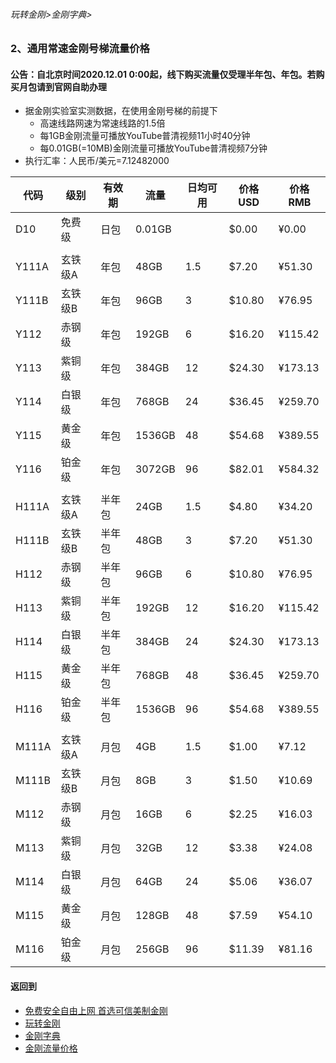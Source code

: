 ###### 玩转金刚>金刚字典>
### 2、通用常速金刚号梯流量价格
#### 公告：自北京时间2020.12.01 0:00起，线下购买流量仅受理半年包、年包。若购买月包请到官网自助办理

- 据金刚实验室实测数据，在使用金刚号梯的前提下
  - 高速线路网速为常速线路的1.5倍
  - 每1GB金刚流量可播放YouTube普清视频11小时40分钟
  - 每0.01GB(=10MB)金刚流量可播放YouTube普清视频7分钟
- 执行汇率：人民币/美元=7.12482000

|代码|级别|有效期|流量|日均可用|价格USD|价格RMB|
|---|----| ------| -----|-| ------|------| 
|D10|免费级 |日包    |0.01GB||$0.00|¥0.00| 
||||||| 
|Y111A|玄铁级A |年包    |48GB|1.5|$7.20|¥51.30| 
|Y111B|玄铁级B |年包    |96GB|3|$10.80|¥76.95| 
|Y112|赤钢级 |年包    |192GB|6|$16.20|¥115.42|
|Y113|紫铜级 |年包    |384GB|12|$24.30|¥173.13|
|Y114|白银级 |年包   |768GB|24|$36.45|¥259.70|
|Y115|黄金级 |年包   |1536GB|48|$54.68|¥389.55|
|Y116|铂金级 |年包   |3072GB|96|$82.01|¥584.32|
|||||||
|H111A|玄铁级A |半年包  |24GB|1.5|$4.80|¥34.20| 
|H111B|玄铁级B |半年包  |48GB|3|$7.20|¥51.30| 
|H112|赤钢级 |半年包  |96GB|6|$10.80|¥76.95|
|H113|紫铜级 |半年包  |192GB|12|$16.20|¥115.42|
|H114|白银级 |半年包  |384GB|24|$24.30|¥173.13|
|H115|黄金级 |半年包 |768GB|48|$36.45|¥259.70|
|H116|铂金级 |半年包 |1536GB|96|$54.68|¥389.55|
|||||||
|M111A|玄铁级A |月包    |4GB|1.5|$1.00|¥7.12|
|M111B|玄铁级B |月包    |8GB|3|$1.50|¥10.69|
|M112|赤钢级 |月包    |16GB|6|$2.25|¥16.03|
|M113|紫铜级 |月包    |32GB|12|$3.38|¥24.08|
|M114|白银级 |月包    |64GB|24|$5.06|¥36.07|
|M115|黄金级 |月包   |128GB|48|$7.59|¥54.10|
|M116|铂金级 |月包   |256GB|96|$11.39|¥81.16|




#### 返回到
- [免费安全自由上网 首选可信美制金刚](https://github.com/a2zitpro/web/blob/master/%E5%BE%80%E5%90%8E%E7%BF%BB.md)
- [玩转金刚](https://github.com/a2zitpro/web/blob/master/LadderFree/A.md)
- [金刚字典](https://github.com/a2zitpro/web/blob/master/LadderFree/kkDictionary/KKDictionary.md)
- [金刚流量价格](https://github.com/a2zitpro/web/blob/master/LadderFree/kkDictionary/Price/KKDTPrice.md)




